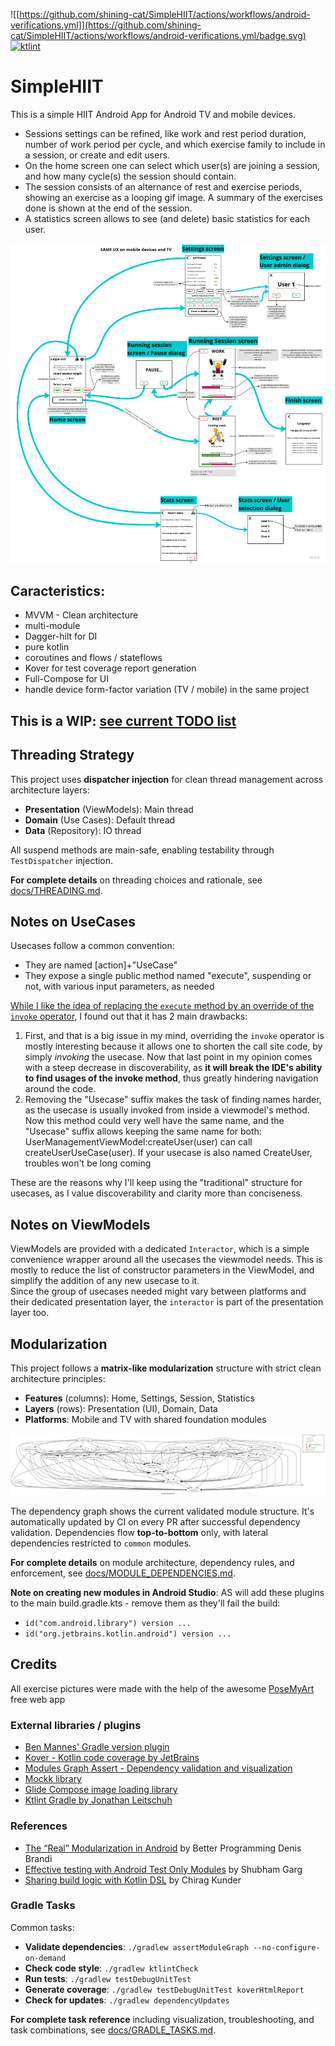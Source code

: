 ![[https://github.com/shining-cat/SimpleHIIT/actions/workflows/android-verifications.yml]](https://github.com/shining-cat/SimpleHIIT/actions/workflows/android-verifications.yml/badge.svg)
[![ktlint](https://img.shields.io/badge/ktlint%20code--style-%E2%9D%A4-FF4081)](https://pinterest.github.io/ktlint/)

# SimpleHIIT

This is a simple HIIT Android App for Android TV and mobile devices.

* Sessions settings can be refined, like work and rest period duration, number of work period per
  cycle, and which exercise family to include in a session, or create and edit users.
* On the home screen one can select which user(s) are joining a session, and how many cycle(s) the
  session should contain.
* The session consists of an alternance of rest and exercise periods, showing an exercise as a
  looping gif image. A summary of the exercises done is shown at the end of the session.
* A statistics screen allows to see (and delete) basic statistics for each user.

![Features and UX description](simpleHIIT_UX_description.png)

## Caracteristics:

* MVVM - Clean architecture
* multi-module
* Dagger-hilt for DI
* pure kotlin
* coroutines and flows / stateflows
* Kover for test coverage report generation
* Full-Compose for UI
* handle device form-factor variation (TV / mobile) in the same project

## This is a WIP: [see current TODO list](https://github.com/shining-cat/SimpleHIIT/blob/master/TODO.md)

## Threading Strategy

This project uses **dispatcher injection** for clean thread management across architecture layers:
- **Presentation** (ViewModels): Main thread
- **Domain** (Use Cases): Default thread
- **Data** (Repository): IO thread

All suspend methods are main-safe, enabling testability through `TestDispatcher` injection.

**For complete details** on threading choices and rationale, see [docs/THREADING.md](docs/THREADING.md).

## Notes on UseCases

Usecases follow a common convention:

* They are named [action]+"UseCase"
* They expose a single public method named "execute", suspending or not, with various input
  parameters, as needed<br/>

[While I like the idea of replacing the `execute` method by an override of the
`invoke` operator](https://chrynan.codes/invoking-usecases-the-kotlin-way/), I found out that it has
2 main drawbacks:

1. First, and that is a big issue in my mind, overriding the `invoke` operator is mostly interesting
   because it allows one to shorten the call site code, by simply _invoking_ the usecase.
   Now that last point in my opinion comes with a steep decrease in discoverability, as **it will
   break the IDE's ability to find usages of the invoke method**, thus greatly hindering navigation
   around the code.
2. Removing the "Usecase" suffix makes the task of finding names harder, as the usecase is usually
   invoked from inside a viewmodel's method. Now this method could very well have the same name, and
   the "Usecase" suffix allows keeping the same name for both:
   UserManagementViewModel:createUser(user) can call createUserUseCase(user). If your usecase is
   also named CreateUser, troubles won't be long coming

These are the reasons why I'll keep using the "traditional" structure for usecases, as I value
discoverability and clarity more than conciseness.

## Notes on ViewModels

ViewModels are provided with a dedicated `Interactor`, which is a simple convenience wrapper around
all the usecases the viewmodel needs.
This is mostly to reduce the list of constructor parameters in the ViewModel, and simplify the
addition of any new usecase to it.<br/>
Since the group of usecases needed might vary between platforms and their dedicated presentation
layer, the `interactor` is part of the presentation layer too.

## Modularization

This project follows a **matrix-like modularization** structure with strict clean architecture principles:
- **Features** (columns): Home, Settings, Session, Statistics
- **Layers** (rows): Presentation (UI), Domain, Data
- **Platforms**: Mobile and TV with shared foundation modules

![Module Dependency Graph](project_dependencies_graph.png)

The dependency graph shows the current validated module structure. It's automatically updated by CI on every PR after successful dependency validation. Dependencies flow **top-to-bottom** only, with lateral dependencies restricted to `common` modules.

**For complete details** on module architecture, dependency rules, and enforcement, see [docs/MODULE_DEPENDENCIES.md](docs/MODULE_DEPENDENCIES.md).

**Note on creating new modules in Android Studio**: AS will add these plugins to the main build.gradle.kts - remove them as they'll fail the build:
* `id("com.android.library") version ...`
* `id("org.jetbrains.kotlin.android") version ...`

## Credits

All exercise pictures were made with the help of the awesome [PoseMyArt](https://app.posemy.art/)
free web app

### External libraries / plugins

* [Ben Mannes' Gradle version plugin](https://github.com/ben-manes/gradle-versions-plugin#gradle-versions-plugin)
* [Kover - Kotlin code coverage by JetBrains](https://github.com/Kotlin/kotlinx-kover)
* [Modules Graph Assert - Dependency validation and visualization](https://github.com/jraska/modules-graph-assert)
* [Mockk library](https://mockk.io/)
* [Glide Compose image loading library](https://github.com/bumptech/glide)
* [Ktlint Gradle by Jonathan Leitschuh](https://github.com/JLLeitschuh/ktlint-gradle)

### References

* [The “Real” Modularization in Android](https://betterprogramming.pub/the-real-clean-architecture-in-android-modularization-e26940fd0a23)
  by Better Programming
  Denis Brandi
* [Effective testing with Android Test Only Modules](https://proandroiddev.com/effective-testing-with-android-test-only-modules-3164ed9b20a0)
  by Shubham Garg
* [Sharing build logic with Kotlin DSL](https://proandroiddev.com/sharing-build-logic-with-kotlin-dsl-203274f73013)
  by Chirag Kunder

### Gradle Tasks

Common tasks:
- **Validate dependencies**: `./gradlew assertModuleGraph --no-configure-on-demand`
- **Check code style**: `./gradlew ktlintCheck`
- **Run tests**: `./gradlew testDebugUnitTest`
- **Generate coverage**: `./gradlew testDebugUnitTest koverHtmlReport`
- **Check for updates**: `./gradlew dependencyUpdates`

**For complete task reference** including visualization, troubleshooting, and task combinations, see [docs/GRADLE_TASKS.md](docs/GRADLE_TASKS.md).
